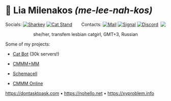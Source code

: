 # 🌺 Lia Milenakos *(me-lee-nah-kos)*

<img align="right" src="https://github-readme-stats.vercel.app/api?username=milenakos&theme=synthwave&show_icons=true">

Socials: 
[![Sharkey](https://img.shields.io/badge/Fedi-DB6072?logo=wireshark&logoColor=white)](https://catgirl.center/@milenakos)
[![Cat Stand](https://img.shields.io/badge/Cat%20Stand-5865F2?logo=discord&logoColor=white)](https://discord.gg/staring)
   
Contacts: 
[![Mail](https://img.shields.io/badge/Mail-D14836?logo=gmail&logoColor=white)](mailto:lia@minkos.lol)
[![Signal](https://img.shields.io/badge/Signal-3A76F0?logo=signal&logoColor=white)](https://signal.me/#eu/eQGXeYY5EmN-fXJiDIG3j3sBTN_1CXfoFelhA-pgcG0GAQdeVPRHJYQWR7lCLr-a)
[![Discord](https://img.shields.io/badge/Discord-5865F2?logo=discord&logoColor=white)](https://discord.com/users/553093932012011520)

<p align="center">
she/her, transfem lesbian catgirl, GMT+3, Russian
</p>

Some of my projects:

- [Cat Bot](https://github.com/milenakos/cat-bot) (30k servers!)

- [CMMM+MM](https://milenakos.itch.io/cmmm-plus-milenakos-mod)

- [Schemacell](https://milenakos.itch.io/schemacell)

- [CMMM Online](https://milenakos.itch.io/cmmm-online)

https://dontasktoask.com • https://nohello.net • https://xyproblem.info
